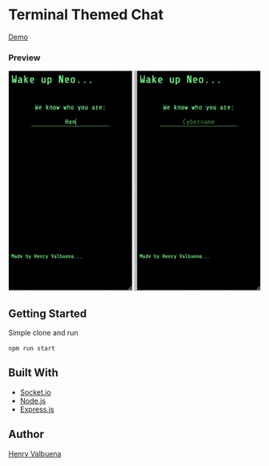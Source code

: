 # Terminal Themed Chat
[Demo](https://console-chat-matrix.herokuapp.com/)

### Preview
![Chat Preview](/media/chat_20190629.gif)

## Getting Started
Simple clone and run

    npm run start

## Built With
- [Socket.io](https://socket.io/)
- [Node.js](https://nodejs.org/en/)
- [Express.js](https://expressjs.com/)

## Author
[Henry Valbuena](https://twitter.com/h3nryjvm)

